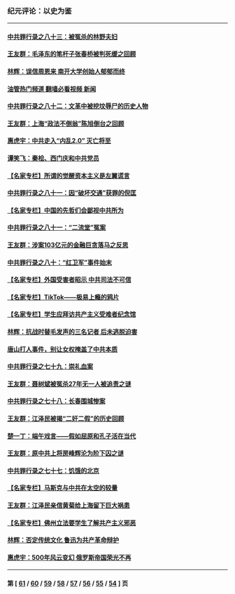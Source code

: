 ### 纪元评论：以史为鉴
---
#### [中共罪行录之八十三：被冤杀的林野夫妇](../../pages/nsc1028/n13789020.md?07290330) 
#### [王友群：毛泽东的笔杆子张春桥被判死缓之回顾](../../pages/nsc1028/n13787500.md?07290330) 
#### [林辉：误信周恩来 南开大学创始人郁郁而终](../../pages/nsc1028/n13786021.md?07290330) 
#### [油管热门频道 翻墙必看视频 新闻](ok?07290330)
#### [中共罪行录之八十二：文革中被挖坟辱尸的历史人物](../../pages/nsc1028/n13785139.md?07290330) 
#### [王友群：上海“政法不倒翁”陈旭倒台之回顾](../../pages/nsc1028/n13778787.md?07290330) 
#### [惠虎宇：中共走入“内乱2.0” 灭亡将至](../../pages/nsc1028/n13778194.md?07290330) 
#### [谭笑飞：秦桧、西门庆和中共党员](../../pages/nsc1028/n13778191.md?07290330) 
#### [【名家专栏】所谓的觉醒资本主义是左翼谎言](../../pages/nsc1028/n13777457.md?07290330) 
#### [中共罪行录之八十一：因“破坏交通”获罪的倪匡](../../pages/nsc1028/n13777594.md?07290330) 
#### [【名家专栏】中国的先哲们会鄙视中共所为](../../pages/nsc1028/n13772913.md?07290330) 
#### [中共罪行录之八十一：“二流堂”冤案](../../pages/nsc1028/n13772788.md?07290330) 
#### [王友群：涉案103亿元的金融巨贪落马之反思](../../pages/nsc1028/n13772297.md?07290330) 
#### [中共罪行录之八十：“红卫军”事件始末](../../pages/nsc1028/n13769101.md?07290330) 
#### [【名家专栏】外国受害者昭示 中共司法不可信](../../pages/nsc1028/n13767326.md?07290330) 
#### [【名家专栏】TikTok——极易上瘾的鸦片](../../pages/nsc1028/n13766769.md?07290330) 
#### [【名家专栏】学生应拜访共产主义受难者纪念馆](../../pages/nsc1028/n13762812.md?07290330) 
#### [林辉：抗战时替毛发声的三名记者 后未逃脱迫害](../../pages/nsc1028/n13761727.md?07290330) 
#### [唐山打人事件，别让女权掩盖了中共本质](../../pages/nsc1028/n13757588.md?07290330) 
#### [中共罪行录之七十九：崇礼血案](../../pages/nsc1028/n13757521.md?07290330) 
#### [王友群：聂树斌被冤杀27年无一人被追责之谜](../../pages/nsc1028/n13757410.md?07290330) 
#### [中共罪行录之七十八：长春围城惨案](../../pages/nsc1028/n13753340.md?07290330) 
#### [王友群：江泽民被揭“二奸二假”的历史回顾](../../pages/nsc1028/n13752541.md?07290330) 
#### [楚一丁：端午戏言——假如屈原和孔子活在当代](../../pages/nsc1028/n13751814.md?07290330) 
#### [王友群：原中共上将房峰辉沦为阶下囚之谜](../../pages/nsc1028/n13746271.md?07290330) 
#### [中共罪行录之七十七：饥饿的北京](../../pages/nsc1028/n13742533.md?07290330) 
#### [【名家专栏】马斯克与中共在太空的较量](../../pages/nsc1028/n13741595.md?07290330) 
#### [王友群：江泽民亲信黄菊给上海留下巨大祸患](../../pages/nsc1028/n13738097.md?07290330) 
#### [【名家专栏】佛州立法要学生了解共产主义邪恶](../../pages/nsc1028/n13739214.md?07290330) 
#### [林辉：否定传统文化 鲁迅为共产革命辩护](../../pages/nsc1028/n13738481.md?07290330) 
#### [惠虎宇：500年风云变幻 俄罗斯帝国荣光不再](../../pages/nsc1028/n13738652.md?07290330) 

---
#### 第 [ [61](./61.md?07290330) / [60](./60.md?07290330) / [59](./59.md?07290330) / [58](./58.md?07290330) / [57](./57.md?07290330) / [56](./56.md?07290330) / [55](./55.md?07290330) / [54](./54.md?07290330) ] 页
